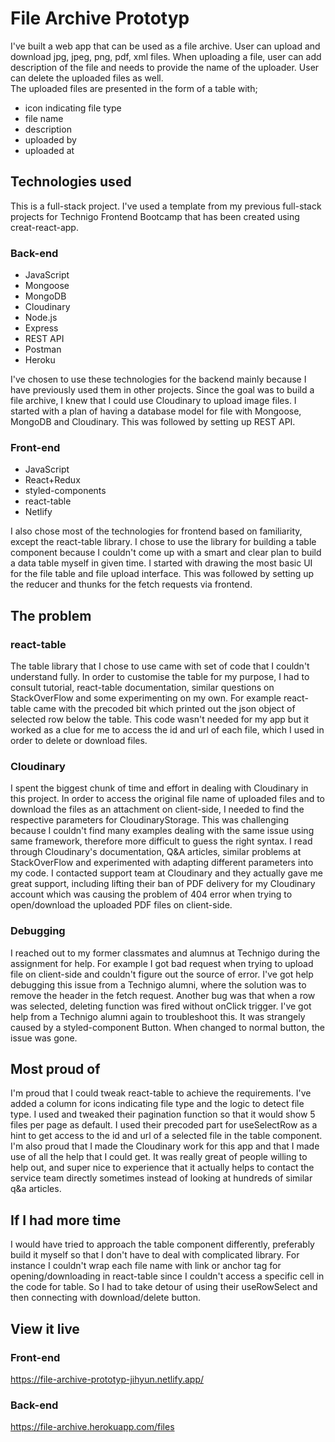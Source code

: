 # File Archive Prototyp

I've built a web app that can be used as a file archive. 
User can upload and download jpg, jpeg, png, pdf, xml files.
When uploading a file, user can add description of the file and needs to provide the name of the uploader. 
User can delete the uploaded files as well.  
The uploaded files are presented in the form of a table with;
- icon indicating file type
- file name
- description
- uploaded by
- uploaded at 

## Technologies used 
This is a full-stack project. I've used a template from my previous full-stack projects for Technigo Frontend Bootcamp that has been created using creat-react-app. 

### Back-end
- JavaScript
- Mongoose
- MongoDB
- Cloudinary
- Node.js
- Express
- REST API
- Postman
- Heroku

I've chosen to use these technologies for the backend mainly because I have previously used them in other projects. Since the goal was to build a file archive, I knew that I could use Cloudinary to upload image files. I started with a plan of having a database model for file with Mongoose, MongoDB and Cloudinary. This was followed by setting up REST API.

### Front-end
- JavaScript
- React+Redux
- styled-components
- react-table 
- Netlify

I also chose most of the technologies for frontend based on familiarity, except the react-table library. I chose to use the library for building a table component because I couldn't come up with a smart and clear plan to build a data table myself in given time. I started with drawing the most basic UI for the file table and file upload interface. This was followed by setting up the reducer and thunks for the fetch requests via frontend. 

## The problem 
### react-table
The table library that I chose to use came with set of code that I couldn't understand fully. In order to customise the table for my purpose, I had to consult tutorial, react-table documentation, similar questions on StackOverFlow and some experimenting on my own. For example react-table came with the precoded bit which printed out the json object of selected row below the table. This code wasn't needed for my app but it worked as a clue for me to access the id and url of each file, which I used in order to delete or download files. 

### Cloudinary
I spent the biggest chunk of time and effort in dealing with Cloudinary in this project. In order to access the original file name of uploaded files and to download the files as an attachment on client-side, I needed to find the respective parameters for CloudinaryStorage. This was challenging because I couldn't find many examples dealing with the same issue using same framework, therefore more difficult to guess the right syntax. I read through Cloudinary's documentation, Q&A articles, similar problems at StackOverFlow and experimented with adapting different parameters into my code. I contacted support team at Cloudinary and they actually gave me great support, including lifting their ban of PDF delivery for my Cloudinary account which was causing the problem of 404 error when trying to open/download the uploaded PDF files on client-side.  

### Debugging
I reached out to my former classmates and alumnus at Technigo during the assignment for help. For example I got bad request when trying to upload file on client-side and couldn't figure out the source of error. I've got help debugging this issue from a Technigo alumni, where the solution was to remove the header in the fetch request. Another bug was that when a row was selected, deleting function was fired without onClick trigger. I've got help from a Technigo alumni again to troubleshoot this. It was strangely caused by a styled-component Button. When changed to normal button, the issue was gone. 

## Most proud of
I'm proud that I could tweak react-table to achieve the requirements. I've added a column for icons indicating file type and the logic to detect file type. I used and tweaked their pagination function so that it would show 5 files per page as default. I used their precoded part for useSelectRow as a hint to get access to the id and url of a selected file in the table component. I'm also proud that I made the Cloudinary work for this app and that I made use of all the help that I could get. It was really great of people willing to help out, and super nice to experience that it actually helps to contact the service team directly sometimes instead of looking at hundreds of similar q&a articles.

## If I had more time
I would have tried to approach the table component differently, preferably build it myself so that I don't have to deal with complicated library. For instance I couldn't wrap each file name with link or anchor tag for opening/downloading in react-table since I couldn't access a specific cell in the code for table. So I had to take detour of using their useRowSelect and then connecting with download/delete button.   

## View it live

### Front-end
https://file-archive-prototyp-jihyun.netlify.app/
### Back-end
https://file-archive.herokuapp.com/files

